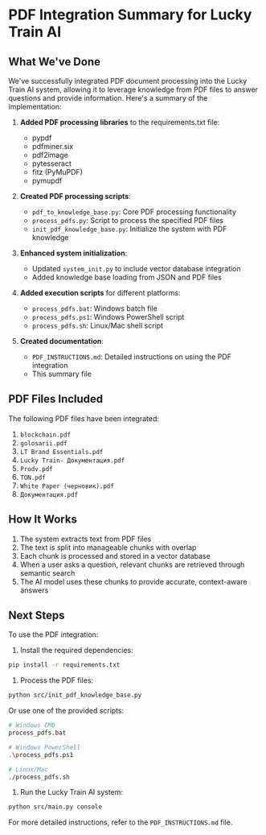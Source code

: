 # PDF Integration Summary for Lucky Train AI

## What We've Done

We've successfully integrated PDF document processing into the Lucky Train AI system, allowing it to leverage knowledge from PDF files to answer questions and provide information. Here's a summary of the implementation:

1. **Added PDF processing libraries** to the requirements.txt file:
   - pypdf
   - pdfminer.six
   - pdf2image
   - pytesseract
   - fitz (PyMuPDF)
   - pymupdf

2. **Created PDF processing scripts**:
   - `pdf_to_knowledge_base.py`: Core PDF processing functionality
   - `process_pdfs.py`: Script to process the specified PDF files
   - `init_pdf_knowledge_base.py`: Initialize the system with PDF knowledge

3. **Enhanced system initialization**:
   - Updated `system_init.py` to include vector database integration
   - Added knowledge base loading from JSON and PDF files

4. **Added execution scripts** for different platforms:
   - `process_pdfs.bat`: Windows batch file
   - `process_pdfs.ps1`: Windows PowerShell script
   - `process_pdfs.sh`: Linux/Mac shell script

5. **Created documentation**:
   - `PDF_INSTRUCTIONS.md`: Detailed instructions on using the PDF integration
   - This summary file

## PDF Files Included

The following PDF files have been integrated:

1. `blockchain.pdf`
2. `golosarii.pdf`
3. `LT Brand Essentials.pdf`
4. `Lucky Train- Документация.pdf`
5. `Prodv.pdf`
6. `TON.pdf`
7. `White Paper (черновик).pdf`
8. `Документация.pdf`

## How It Works

1. The system extracts text from PDF files
2. The text is split into manageable chunks with overlap
3. Each chunk is processed and stored in a vector database
4. When a user asks a question, relevant chunks are retrieved through semantic search
5. The AI model uses these chunks to provide accurate, context-aware answers

## Next Steps

To use the PDF integration:

1. Install the required dependencies:

```bash
pip install -r requirements.txt
```

1. Process the PDF files:

```bash
python src/init_pdf_knowledge_base.py
```

Or use one of the provided scripts:

```bash
# Windows CMD
process_pdfs.bat

# Windows PowerShell
.\process_pdfs.ps1

# Linux/Mac
./process_pdfs.sh
```

1. Run the Lucky Train AI system:

```bash
python src/main.py console
```

For more detailed instructions, refer to the `PDF_INSTRUCTIONS.md` file.

